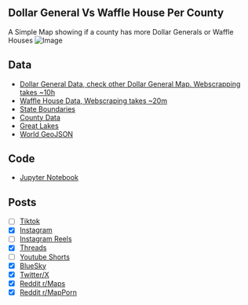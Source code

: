 ## Dollar General Vs Waffle House Per County
A Simple Map showing if a county has more Dollar Generals or Waffle Houses
![Image](https://drive.google.com/uc?export=view&id=1UY2UtJ4cD7HziMa5VbRKT3w4qkPzb5NN)

## Data
* [Dollar General Data, check other Dollar General Map. Webscrapping takes ~10h](../../stores/Dollar_Generals_Per_State/)
* [Waffle House Data, Webscraping takes ~20m](../../restaurants/Waffle_House_Per_State/)
* [State Boundaries](https://www.census.gov/geographies/mapping-files/time-series/geo/carto-boundary-file.html)
* [County Data](https://www.census.gov/geographies/mapping-files/time-series/geo/carto-boundary-file.html)
* [Great Lakes](https://usicecenter.gov/Products/GreatLakesData)
* [World GeoJSON](https://public.opendatasoft.com/explore/dataset/world-administrative-boundaries/export/?flg=en-us)

## Code
* [Jupyter Notebook](FormatData.ipynb)

## Posts
- [ ] [Tiktok]()
- [x] [Instagram](https://www.instagram.com/p/DJj6dSLvgTT/)
- [ ] [Instagram Reels]()
- [x] [Threads](https://www.threads.com/@vinemapper/post/DJj6d0HvkKw)
- [ ] [Youtube Shorts]()
- [x] [BlueSky](https://bsky.app/profile/vinemapper.bsky.social/post/3loyfjnzow22d)
- [x] [Twitter/X](https://x.com/VineMapper/status/1921966848381251956)
- [x] [Reddit r/Maps](https://www.reddit.com/r/Maps/comments/1kkx0dh/dollar_general_vs_waffle_house_per_county/)
- [x] [Reddit r/MapPorn](https://www.reddit.com/r/MapPorn/comments/1kkwzvg/dollar_general_vs_waffle_house_per_county/)
